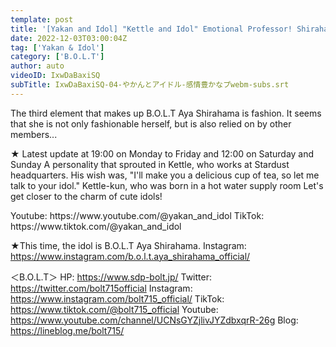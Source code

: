 ```yaml
---
template: post
title: '[Yakan and Idol] "Kettle and Idol" Emotional Professor! Shirahama Aya #4'
date: 2022-12-03T03:00:04Z
tag: ['Yakan & Idol']
category: ['B.O.L.T']
author: auto 
videoID: IxwDaBaxiSQ
subTitle: IxwDaBaxiSQ-04-やかんとアイドル-感情豊かなプwebm-subs.srt
---
```

The third element that makes up B.O.L.T Aya Shirahama is fashion.
It seems that she is not only fashionable herself, but is also relied on by other members...

★ Latest update at 19:00 on Monday to Friday and 12:00 on Saturday and Sunday
A personality that sprouted in Kettle, who works at Stardust headquarters.
His wish was, "I'll make you a delicious cup of tea, so let me talk to your idol."
Kettle-kun, who was born in a hot water supply room
Let's get closer to the charm of cute idols!

<Kettle and Idol>
Youtube: https://www.youtube.com/@yakan_and_idol
TikTok: https://www.tiktok.com/@yakan_and_idol

★This time, the idol is B.O.L.T Aya Shirahama.
<Aya Shirahama>
Instagram: https://www.instagram.com/b.o.l.t.aya_shirahama_official/

＜B.O.L.T＞
HP: https://www.sdp-bolt.jp/
Twitter: https://twitter.com/bolt715official
Instagram: https://www.instagram.com/bolt715_official/
TikTok: https://www.tiktok.com/@bolt715_official
Youtube: https://www.youtube.com/channel/UCNsGYZjlivJYZdbxqrR-26g
Blog: https://lineblog.me/bolt715/
